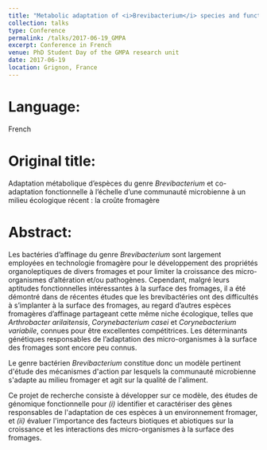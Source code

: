 ```yaml
---
title: "Metabolic adaptation of <i>Brevibacterium</i> species and functional co-adaptation at the microbial community level to a recent ecological niche: the cheese rind"
collection: talks
type: Conference
permalink: /talks/2017-06-19_GMPA
excerpt: Conference in French
venue: PhD Student Day of the GMPA research unit
date: 2017-06-19
location: Grignon, France
---
```


# Language: 
French

# Original title:
Adaptation métabolique d’espèces du genre *Brevibacterium* et co-adaptation fonctionnelle à l’échelle d’une communauté microbienne à un milieu écologique récent : la croûte fromagère

# Abstract:
Les bactéries d’affinage du genre *Brevibacterium* sont largement employées en technologie fromagère pour le développement des propriétés organoleptiques de divers fromages et pour limiter la croissance des micro-organismes d’altération et/ou pathogènes. Cependant, malgré leurs aptitudes fonctionnelles intéressantes à la surface des fromages, il a été démontré dans de récentes études que les brevibactéries ont des difficultés à s’implanter à la surface des fromages, au regard d’autres espèces fromagères d’affinage partageant cette même niche écologique, telles que *Arthrobacter arilaitensis*, *Corynebacterium casei* et *Corynebacterium variabile*, connues pour être excellentes compétitrices. Les déterminants génétiques responsables de l’adaptation des micro-organismes à la surface des fromages sont encore peu connus.

Le genre bactérien *Brevibacterium* constitue donc un modèle pertinent d'étude des mécanismes d'action par lesquels la communauté microbienne s'adapte au milieu fromager et agit sur la qualité de l'aliment.

Ce projet de recherche consiste à développer sur ce modèle, des études de génomique fonctionnelle pour *(i)* identifier et caractériser des gènes responsables de l'adaptation de ces espèces à un environnement fromager, et *(ii)* évaluer l'importance des facteurs biotiques et abiotiques sur la croissance et les interactions des micro-organismes à la surface des fromages. 
